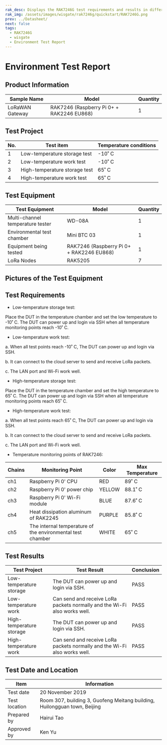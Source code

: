 ```yaml
---
rak_desc: Displays the RAK7246G test requirements and results in different temperature work and storage scenarios. This ensures that your LoRaWAN Gateway can operate efficiently in various conditions.
rak_img: /assets/images/wisgate/rak7246g/quickstart/RAK7246G.png
prev: ../Datasheet/
next: false
tags:
  - RAK7246G
  - wisgate
  - Environment Test Report
---
```


# Environment Test Report

## Product Information

| Sample Name     | Model                                     | Quantity |
| --------------- | ----------------------------------------- | -------- |
| LoRaWAN Gateway | RAK7246 (Raspberry Pi 0+ + RAK2246 EU868) | 1        |

## Test Project

| No. | Test item                     | Temperature conditions |
| --- | ----------------------------- | ---------------------- |
| 1   | Low-temperature storage test  | -10˚&nbsp;C            |
| 2   | Low-temperature work test     | -10˚&nbsp;C            |
| 3   | High-temperature storage test | 65˚&nbsp;C             |
| 4   | High-temperature work test    | 65˚&nbsp;C             |

## Test Equipment

| Test Equipment                   | Model                                     | Quantity |
| -------------------------------- | ----------------------------------------- | -------- |
| Multi-channel temperature tester | WD-08A                                    | 1        |
| Environmental test chamber       | Mini BTC 03                               | 1        |
| Equipment being tested           | RAK7246 (Raspberry Pi 0+ + RAK2246 EU868) | 1        |
| LoRa Nodes                       | RAK5205                                   | 7        |

## Pictures of the Test Equipment

<rk-img
  src="/assets/images/wisgate/rak7246g/testing-report/1.png"
  width="50%"
  caption="Multi-channel temperature tester"
/>

<rk-img
  src="/assets/images/wisgate/rak7246g/testing-report/2.png"
  width="50%"
  caption="RAK7246"
/>

<rk-img
  src="/assets/images/wisgate/rak7246g/testing-report/3.png"
  width="50%"
  caption="Environmental test chamber"
/>

<rk-img
  src="/assets/images/wisgate/rak7246g/testing-report/4.png"
  width="50%"
  caption="LoRa nodes"
/>

## Test Requirements

- Low-temperature storage test:

Place the DUT in the temperature chamber and set the low temperature to -10˚&nbsp;C. The DUT can power up and login via SSH when all temperature monitoring points reach -10˚&nbsp;C.

- Low-temperature work test:

a. When all test points reach -10˚&nbsp;C, The DUT can power up and login via SSH.

b. It can connect to the cloud server to send and receive LoRa packets.

c. The LAN port and Wi-Fi work well.

- High-temperature storage test:

Place the DUT in the temperature chamber and set the high temperature to 65˚&nbsp;C. The DUT can power up and login via SSH when all temperature monitoring points reach 65˚&nbsp;C.

- High-temperature work test:

a. When all test points reach 65˚&nbsp;C, The DUT can power up and login via SSH.

b. It can connect to the cloud server to send and receive LoRa packets.

c. The LAN port and Wi-Fi work well.

- Temperature monitoring points of RAK7246:

| Chains | Monitoring Point                                           | Color  | Max Temperature |
| ------ | ---------------------------------------------------------- | ------ | --------------- |
| ch1    | Raspberry Pi 0' CPU                                        | RED    | 89˚&nbsp;C      |
| ch2    | Raspberry Pi 0' power chip                                 | YELLOW | 88.1˚&nbsp;C    |
| ch3    | Raspberry Pi 0' Wi-Fi module                               | BLUE   | 87.6˚&nbsp;C    |
| ch4    | Heat dissipation aluminum of RAK2245                       | PURPLE | 85.8˚&nbsp;C    |
| ch5    | The internal temperature of the environmental test chamber | WHITE  | 65˚&nbsp;C      |

<rk-img
  src="/assets/images/wisgate/rak7246g/testing-report/5.png"
  width="75%"
  caption="Temperature monitoring points"
/>

## Test Results

| Test Project             | Test Result                                                               | Conclusion |
| ------------------------ | ------------------------------------------------------------------------- | ---------- |
| Low-temperature storage  | The DUT can power up and login via SSH.                                   | PASS       |
| Low-temperature work     | Can send and receive LoRa packets normally and the Wi-Fi also works well. | PASS       |
| High-temperature storage | The DUT can power up and login via SSH.                                   | PASS       |
| High-temperature work    | Can send and receive LoRa packets normally and the Wi-Fi also works well. | PASS       |

<rk-img
  src="/assets/images/wisgate/rak7246g/testing-report/6.png"
  width="75%"
  caption="Send and receive LoRa packets at -10 ℃"
/>

<rk-img
  src="/assets/images/wisgate/rak7246g/testing-report/7.png"
  width="75%"
  caption="Send and receive packets at 65 ℃"
/>

<rk-img
  src="/assets/images/wisgate/rak7246g/testing-report/8.png"
  width="75%"
  caption="Wi-Fi works well at -10 ℃"
/>

<rk-img
  src="/assets/images/wisgate/rak7246g/testing-report/9.png"
  width="75%"
  caption="Wi-Fi works well at 65 ℃"
/>

## Test Date and Location

| Item          | Information                                                               |
| ------------- | ------------------------------------------------------------------------- |
| Test date     | 20 November 2019                                                          |
| Test location | Room 307, building 3, Guofeng Meitang building, Huilongguan town, Beijing |
| Prepared by   | Hairui Tao                                                                |
| Approved by   | Ken Yu                                                                    |
